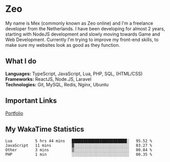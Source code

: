 # Zeo
My name is Mex (commonly known as Zeo online) and I'm a freelance developer from the Netherlands. I have been developing for almost 2 years, starting with NodeJS development and slowly moving towards Game and Web Development. Currently I'm trying to improve my front-end skills, to make sure my websites look as good as they function.

## What I do
**Languages:** TypeScript, JavaScript, Lua, PHP, SQL, (HTML/CSS)<br/>
**Frameworks:** ReactJS, Node.JS, Laravel<br/>
**Technologies:** Git, MySQL, Redis, Nginx, Ubuntu<br/>

## Important Links
[Portfolio](https://zeodev.cc)

## My WakaTime Statistics
<!--START_SECTION:waka-->
```text
Lua          5 hrs 44 mins   ████████████████████████░   95.52 % 
JavaScript   11 mins         ▓░░░░░░░░░░░░░░░░░░░░░░░░   03.27 % 
Other        3 mins          ▒░░░░░░░░░░░░░░░░░░░░░░░░   00.84 % 
PHP          1 min           ░░░░░░░░░░░░░░░░░░░░░░░░░   00.35 % 
```
<!--END_SECTION:waka-->
